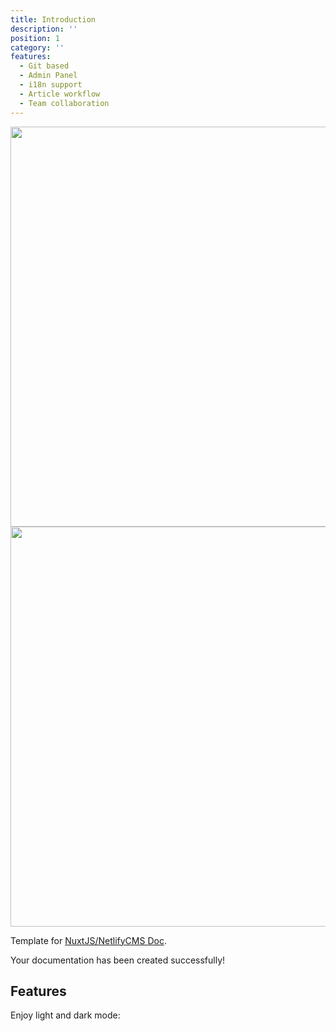 ```yaml
---
title: Introduction
description: ''
position: 1
category: ''
features:
  - Git based
  - Admin Panel
  - i18n support
  - Article workflow
  - Team collaboration
---
```


<img src="/images/logo-light.png" class="light-img" width="1280" height="640" alt=""/>
<img src="/images/logo-dark.png" class="dark-img" width="1280" height="640" alt=""/>

Template for [NuxtJS/NetlifyCMS Doc](https://github.com/MexsonFernandes/nuxt-netlify-doc).

<alert type="success">

Your documentation has been created successfully!

</alert>

## Features

<list :items="features"></list>

<p class="flex items-center">Enjoy light and dark mode:&nbsp;<app-color-switcher class="inline-flex ml-2"></app-color-switcher></p>
